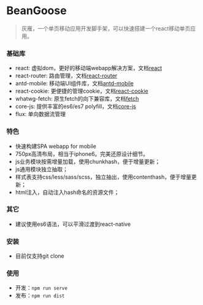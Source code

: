 # BeanGoose
> 灰雁，一个单页移动应用开发脚手架，可以快速搭建一个react移动单页应用。

### 基础库
- react: 虚拟dom，更好的移动端webapp解决方案，文档[react]
- react-router: 路由管理，文档[react-router]
- antd-mobile: 移动端UI组件库，文档[antd-mobile]
- react-cookie: 更便捷的管理cookie，文档[react-cookie]
- whatwg-fetch: 原生fetch的向下兼容库，文档[fetch]
- core-js: 提供丰富的es6/es7 polyfill，文档[core-js]
- flux: 单向数据流管理

### 特色
- 快速构建SPA webapp for mobile
- 750px高清布局，相当于iphone6。完美还原设计细节。
- js业务模块按需增量加载，使用chunkhash，便于增量更新；
- js通用模块独立抽取；
- 样式表支持css/less/sass/scss，独立抽出，使用contenthash，便于增量更新；
- html注入，自动注入hash命名的资源文件；

### 其它
- 建议使用es6语法，可以平滑过渡到react-native

### 安装
- 目前仅支持git clone

### 使用
- 开发：`npm run serve`
- 发布：`npm run dist`


[react]:http://reactjs.cn/react/docs/getting-started-zh-CN.html
[react-router]:http://react-guide.github.io/react-router-cn/docs/Introduction.html
[antd-mobile]:https://mobile.ant.design/docs/react/introduce
[react-cookie]:https://github.com/thereactivestack/react-cookie
[fetch]:https://github.com/github/fetch
[core-js]:https://github.com/zloirock/core-js
